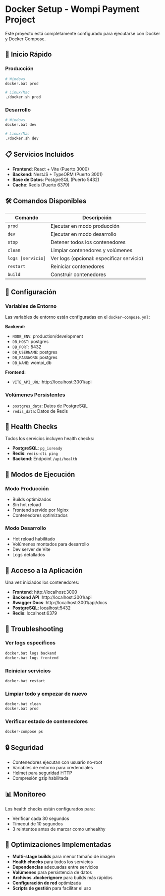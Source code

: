 # Docker Setup - Wompi Payment Project

Este proyecto está completamente configurado para ejecutarse con Docker y Docker Compose.

## 🚀 Inicio Rápido

### Producción
```bash
# Windows
docker.bat prod

# Linux/Mac
./docker.sh prod
```

### Desarrollo
```bash
# Windows
docker.bat dev

# Linux/Mac
./docker.sh dev
```

## 📋 Servicios Incluidos

- **Frontend**: React + Vite (Puerto 3000)
- **Backend**: NestJS + TypeORM (Puerto 3001)
- **Base de Datos**: PostgreSQL (Puerto 5432)
- **Cache**: Redis (Puerto 6379)

## 🛠️ Comandos Disponibles

| Comando | Descripción |
|---------|-------------|
| `prod` | Ejecutar en modo producción |
| `dev` | Ejecutar en modo desarrollo |
| `stop` | Detener todos los contenedores |
| `clean` | Limpiar contenedores y volúmenes |
| `logs [servicio]` | Ver logs (opcional: especificar servicio) |
| `restart` | Reiniciar contenedores |
| `build` | Construir contenedores |

## 🔧 Configuración

### Variables de Entorno

Las variables de entorno están configuradas en el `docker-compose.yml`:

**Backend:**
- `NODE_ENV`: production/development
- `DB_HOST`: postgres
- `DB_PORT`: 5432
- `DB_USERNAME`: postgres
- `DB_PASSWORD`: postgres
- `DB_NAME`: wompi_db

**Frontend:**
- `VITE_API_URL`: http://localhost:3001/api

### Volúmenes Persistentes

- `postgres_data`: Datos de PostgreSQL
- `redis_data`: Datos de Redis

## 🏥 Health Checks

Todos los servicios incluyen health checks:

- **PostgreSQL**: `pg_isready`
- **Redis**: `redis-cli ping`
- **Backend**: Endpoint `/api/health`

## 🔄 Modos de Ejecución

### Modo Producción
- Builds optimizados
- Sin hot reload
- Frontend servido por Nginx
- Contenedores optimizados

### Modo Desarrollo
- Hot reload habilitado
- Volúmenes montados para desarrollo
- Dev server de Vite
- Logs detallados

## 📱 Acceso a la Aplicación

Una vez iniciados los contenedores:

- **Frontend**: http://localhost:3000
- **Backend API**: http://localhost:3001/api
- **Swagger Docs**: http://localhost:3001/api/docs
- **PostgreSQL**: localhost:5432
- **Redis**: localhost:6379

## 🐛 Troubleshooting

### Ver logs específicos
```bash
docker.bat logs backend
docker.bat logs frontend
```

### Reiniciar servicios
```bash
docker.bat restart
```

### Limpiar todo y empezar de nuevo
```bash
docker.bat clean
docker.bat prod
```

### Verificar estado de contenedores
```bash
docker-compose ps
```

## 🔒 Seguridad

- Contenedores ejecutan con usuario no-root
- Variables de entorno para credenciales
- Helmet para seguridad HTTP
- Compresión gzip habilitada

## 📊 Monitoreo

Los health checks están configurados para:
- Verificar cada 30 segundos
- Timeout de 10 segundos
- 3 reintentos antes de marcar como unhealthy

## 🚀 Optimizaciones Implementadas

- **Multi-stage builds** para menor tamaño de imagen
- **Health checks** para todos los servicios
- **Dependencias** adecuadas entre servicios
- **Volúmenes** para persistencia de datos
- **Archivos .dockerignore** para builds más rápidos
- **Configuración de red** optimizada
- **Scripts de gestión** para facilitar el uso
